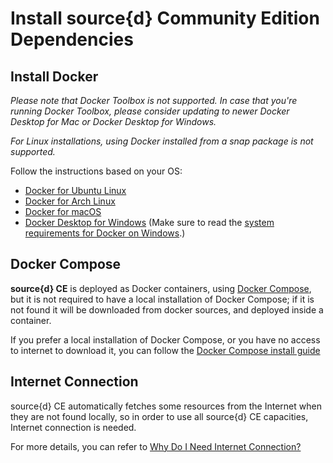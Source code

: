 # Install source{d} Community Edition Dependencies

## Install Docker

_Please note that Docker Toolbox is not supported. In case that you're running Docker Toolbox, please consider updating to newer Docker Desktop for Mac or Docker Desktop for Windows._

_For Linux installations, using Docker installed from a snap package is not supported._

Follow the instructions based on your OS:

- [Docker for Ubuntu Linux](https://docs.docker.com/install/linux/docker-ce/ubuntu/#install-docker-ce-1)
- [Docker for Arch Linux](https://wiki.archlinux.org/index.php/Docker#Installation)
- [Docker for macOS](https://store.docker.com/editions/community/docker-ce-desktop-mac)
- [Docker Desktop for Windows](https://hub.docker.com/editions/community/docker-ce-desktop-windows) (Make sure to read the [system requirements for Docker on Windows](https://docs.docker.com/docker-for-windows/install/).)

## Docker Compose

**source{d} CE** is deployed as Docker containers, using [Docker Compose](https://docs.docker.com/compose), but it is not required to have a local installation of Docker Compose; if it is not found it will be downloaded from docker sources, and deployed inside a container.

If you prefer a local installation of Docker Compose, or you have no access to internet to download it, you can follow the [Docker Compose install guide](https://docs.docker.com/compose/install)

## Internet Connection

source{d} CE automatically fetches some resources from the Internet when they are not found locally, so in order to use all source{d} CE capacities, Internet connection is needed.

For more details, you can refer to [Why Do I Need Internet Connection?](../learn-more/faq.md#why-do-i-need-internet-connection)
